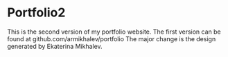 # Portfolio2
This is the second version of my portfolio website. The first version can be found at github.com/armikhalev/portfolio
The major change is the design generated by Ekaterina Mikhalev.
